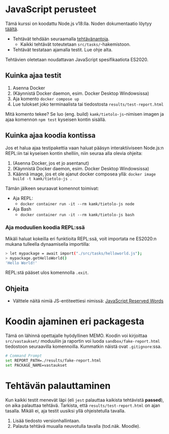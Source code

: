 # JavaScript perusteet

Tämä kurssi on koodattu Node.js v18:lla. Noden dokumentaatio löytyy [täältä](https://nodejs.org/docs/latest-v18.x/api/synopsis.html).

* Tehtävät tehdään seuraamalla [tehtävänantoja](docs/TEHTAVAT.md).
  * Kaikki tehtävät toteutetaan `src/tasks/`-hakemistoon.
* Tehtävät testataan ajamalla testit. Lue ohje alta.

Tehtävien oletetaan noudattavan JavaScript spesifikaatiota ES2020. 

## Kuinka ajaa testit

1. Asenna Docker
2. (Käynnistä Docker daemon, esim. Docker Desktop Windowsissa)
3. Aja komento `docker compose up`
4. Lue tulokset joko terminaalista tai tiedostosta `results/test-report.html`

Mitä komento tekee? Se luo (eng. build) `kamk/tietolo-js`-nimisen imagen ja ajaa komennon `npm test` kyseisen kontin sisällä.

## Kuinka ajaa koodia kontissa

Jos et halua ajaa testipakettia vaan haluat pääsyn interaktiiviseen Node.js:n REPL:iin tai kyseisen kontin shelliin, niin seuraa alla olevia ohjeita:

1. (Asenna Docker, jos et jo asentanut)
2. (Käynnistä Docker daemon, esim. Docker Desktop Windowsissa)
3. Käännä image, jos et ole ajanut docker composea yllä: `docker image build -t kamk/tietolo-js .`

Tämän jälkeen seuraavat komennot toimivat:
* Aja REPL: 
    * `docker container run -it --rm kamk/tietolo-js node`
* Aja Bash
    * `docker container run -it --rm kamk/tietolo-js bash`


### Aja moduulien koodia REPL:ssä

Mikäli haluat kokeilla eri funktioita REPL:ssä, voit importata ne ES2020:n mukana tulleella dynaamisella importilla:

```sh
> let mypackage = await import("./src/tasks/helloworld.js");
> mypackage.getHelloWorld()
'Hello World!'
```

REPL:stä pääset ulos komennolla `.exit`.

## Ohjeita

* Välttele näitä nimiä JS-entiteettiesi nimissä: [JavaScript Reserved Words](https://www.w3schools.com/Js/js_reserved.asp)

# Koodin ajaminen eri packagesta

Tämä on lähinnä opettajalle hyödyllinen MEMO. Koodin voi kirjoittaa `src/vastaukset/` moduuliin ja raportin voi luoda `sandbox/fake-report.html` tiedostoon seuraavilla komennoilla. Kummatkin näistä ovat `.gitignore`:ssa.

```sh
# Command Prompt
set REPORT_PATH=./results/fake-report.html
set PACKAGE_NAME=vastaukset
```

# Tehtävän palauttaminen

Kun kaikki testit menevät läpi (eli `jest` palauttaa kaikista tehtävistä **passed**), on aika palauttaa tehtävä. Tarkista, että `results/test-report.html` on ajan tasalla. Mikäli ei, aja testit uusiksi yllä ohjeistetulla tavalla.

1. Lisää tiedosto versionhallintaan.
2. Palauta tehtävä muualla neuvotulla tavalla (tod.näk. Moodle).